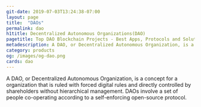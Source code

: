```yaml
---
git-date: 2019-07-03T13:24:38-07:00
layout: page
title:  "DAOs"
permalink: dao
h1title: Decentralized Autonomous Organizations(DAO)
pagetitle: Top DAO Blockchain Projects - Best Apps, Protocols and Solutions     
metadescription: A DAO, or Decentralized Autonomous Organization, is a concept for a company that is ruled with forced digital rules and directly controlled by shareholders without hierarchical management.
category: products
og: /images/og-dao.png
cards: dao
---
```

A DAO, or Decentralized Autonomous Organization, is a concept for a organization that is ruled with forced digital rules and directly controlled by shareholders without hierarchical management. DAOs involve a set of people co-operating according to a self-enforcing open-source protocol.
